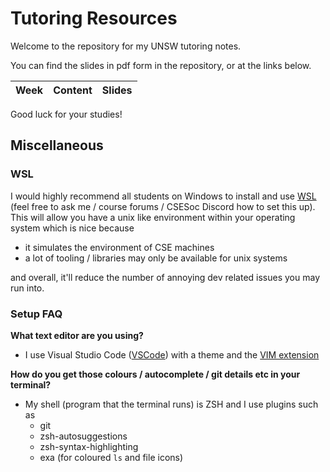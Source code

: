 # Tutoring Resources

Welcome to the repository for my UNSW tutoring notes.

You can find the slides in pdf form in the repository, or at the links below.

| Week | Content | Slides |
| ---- | ------- | ------ |

Good luck for your studies!

## Miscellaneous

### WSL

I would highly recommend all students on Windows to install and use [WSL](https://docs.microsoft.com/en-us/windows/wsl/install) (feel free to ask me / course forums / CSESoc Discord how to set this up).
This will allow you have a unix like environment within your operating system which is nice because

- it simulates the environment of CSE machines
- a lot of tooling / libraries may only be available for unix systems

and overall, it'll reduce the number of annoying dev related issues you may run into.

### Setup FAQ

**What text editor are you using?**

- I use Visual Studio Code ([VSCode](https://code.visualstudio.com/)) with a theme and the [VIM extension](https://marketplace.visualstudio.com/items?itemName=vscodevim.vim)

**How do you get those colours / autocomplete / git details etc in your terminal?**

- My shell (program that the terminal runs) is ZSH and I use plugins such as
  - git
  - zsh-autosuggestions
  - zsh-syntax-highlighting
  - exa (for coloured `ls` and file icons)

